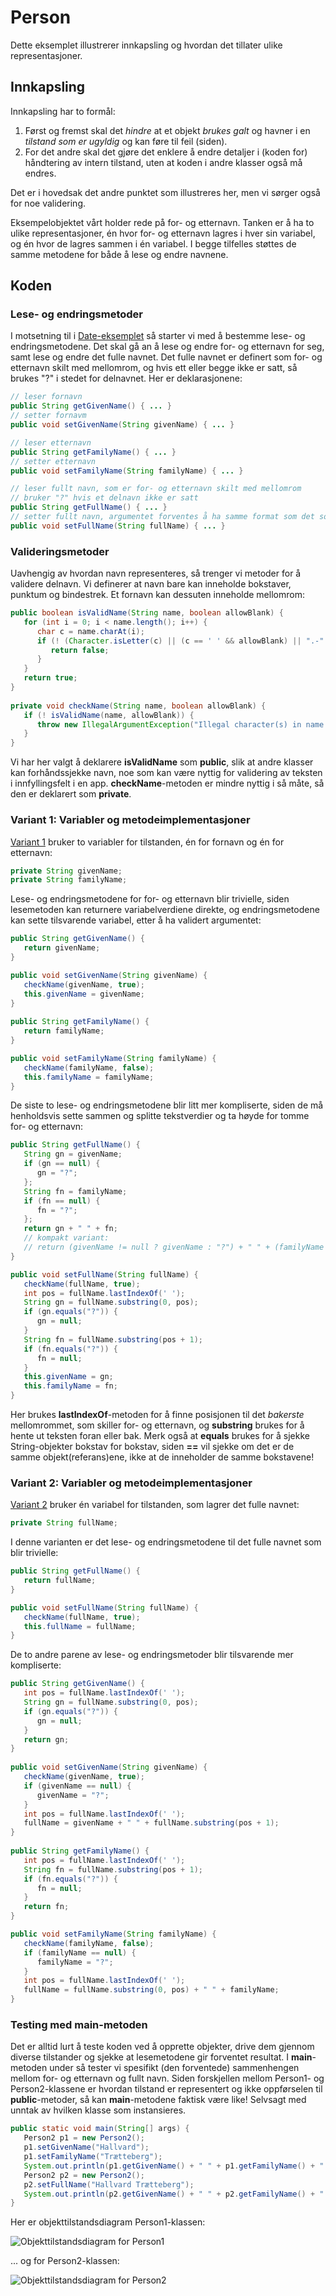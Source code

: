 # Person

Dette eksemplet illustrerer innkapsling og hvordan det tillater ulike representasjoner.

## Innkapsling

Innkapsling har to formål:
1) Først og fremst skal det *hindre* at et objekt *brukes galt* og havner i en *tilstand som er ugyldig* og kan føre til feil (siden).
2) For det andre skal det gjøre det enklere å endre detaljer i (koden for) håndtering av intern tilstand, uten at koden i andre klasser også må endres.

Det er i hovedsak det andre punktet som illustreres her, men vi sørger også for noe validering.

Eksempelobjektet vårt holder rede på for- og etternavn. Tanken er å ha to ulike representasjoner, én hvor for- og etternavn lagres i hver sin variabel, og én hvor de lagres sammen i én variabel. I begge tilfelles støttes de samme metodene for både å lese og endre navnene. 

## Koden

### Lese- og endringsmetoder

I motsetning til i [Date-eksemplet](Date.md) så starter vi med å bestemme lese- og endringsmetodene. Det skal gå an å lese og endre for- og etternavn for seg, samt lese og endre det fulle navnet. Det fulle navnet er definert som for- og etternavn skilt med mellomrom, og hvis ett eller begge ikke er satt, så brukes "?" i stedet for delnavnet. Her er deklarasjonene:

```java
// leser fornavn
public String getGivenName() { ... }
// setter fornavm
public void setGivenName(String givenName) { ... }

// leser etternavn
public String getFamilyName() { ... }
// setter etternavn
public void setFamilyName(String familyName) { ... }

// leser fullt navn, som er for- og etternavn skilt med mellomrom
// bruker "?" hvis et delnavn ikke er satt
public String getFullName() { ... }
// setter fullt navn, argumentet forventes å ha samme format som det som returneres av getFullName
public void setFullName(String fullName) { ... }
```

### Valideringsmetoder

Uavhengig av hvordan navn representeres, så trenger vi metoder for å validere delnavn. Vi definerer at navn bare kan inneholde bokstaver, punktum og bindestrek. Et fornavn kan dessuten inneholde mellomrom:

```java
public boolean isValidName(String name, boolean allowBlank) {
   for (int i = 0; i < name.length(); i++) {
      char c = name.charAt(i);
      if (! (Character.isLetter(c) || (c == ' ' && allowBlank) || ".-".indexOf(c) >= 0)) {
         return false;
      }
   }
   return true;
}
	
private void checkName(String name, boolean allowBlank) {
   if (! isValidName(name, allowBlank)) {
      throw new IllegalArgumentException("Illegal character(s) in name: " + name);
   }
}
```

Vi har her valgt å deklarere **isValidName** som **public**, slik at andre klasser kan forhåndssjekke navn, noe som kan være nyttig for validering av teksten i innfyllingsfelt i en app. **checkName**-metoden er mindre nyttig i så måte, så den er deklarert som **private**.

### Variant 1: Variabler og metodeimplementasjoner

[Variant 1](Person1.java) bruker to variabler for tilstanden, én for fornavn og én for etternavn:

```java
private String givenName;
private String familyName;
```

Lese- og endringsmetodene for for- og etternavn blir trivielle, siden lesemetoden kan returnere variabelverdiene direkte, og endringsmetodene kan sette tilsvarende variabel, etter å ha validert argumentet:

```java
public String getGivenName() {
   return givenName;
}

public void setGivenName(String givenName) {
   checkName(givenName, true);
   this.givenName = givenName;
}
	
public String getFamilyName() {
   return familyName;
}

public void setFamilyName(String familyName) {
   checkName(familyName, false);
   this.familyName = familyName;
}
```

De siste to lese- og endringsmetodene blir litt mer kompliserte, siden de må henholdsvis sette sammen og splitte tekstverdier og ta høyde for tomme for- og etternavn:

```java
public String getFullName() {
   String gn = givenName;
   if (gn == null) {
      gn = "?";
   };
   String fn = familyName;
   if (fn == null) {
      fn = "?";
   };
   return gn + " " + fn;
   // kompakt variant:
   // return (givenName != null ? givenName : "?") + " " + (familyName != null ? familyName : "?") 
}

public void setFullName(String fullName) {
   checkName(fullName, true);
   int pos = fullName.lastIndexOf(' ');
   String gn = fullName.substring(0, pos);
   if (gn.equals("?")) {
      gn = null;
   }
   String fn = fullName.substring(pos + 1);
   if (fn.equals("?")) {
      fn = null;
   }
   this.givenName = gn;
   this.familyName = fn;
}
```

Her brukes **lastIndexOf**-metoden for å finne posisjonen til det *bakerste* mellomrommet, som skiller for- og etternavn, og **substring** brukes for å hente ut teksten foran eller bak. Merk også at **equals** brukes for å sjekke String-objekter bokstav for bokstav, siden **==** vil sjekke om det er de samme objekt(referans)ene, ikke at de inneholder de samme bokstavene!

### Variant 2: Variabler og metodeimplementasjoner

[Variant 2](Person2.java) bruker én variabel for tilstanden, som lagrer det fulle navnet:

```java
private String fullName;
```

I denne varianten er det lese- og endringsmetodene til det fulle navnet som blir trivielle:

```java
public String getFullName() {
   return fullName;
}

public void setFullName(String fullName) {
   checkName(fullName, true);
   this.fullName = fullName;
}
```

De to andre parene av lese- og endringsmetoder blir tilsvarende mer kompliserte:

```java
public String getGivenName() {
   int pos = fullName.lastIndexOf(' ');
   String gn = fullName.substring(0, pos);
   if (gn.equals("?")) {
      gn = null;
   }
   return gn;
}
	
public void setGivenName(String givenName) {
   checkName(givenName, true);
   if (givenName == null) {
      givenName = "?";
   }
   int pos = fullName.lastIndexOf(' ');
   fullName = givenName + " " + fullName.substring(pos + 1);
}
	
public String getFamilyName() {
   int pos = fullName.lastIndexOf(' ');
   String fn = fullName.substring(pos + 1);
   if (fn.equals("?")) {
      fn = null;
   }
   return fn;
}

public void setFamilyName(String familyName) {
   checkName(familyName, false);
   if (familyName == null) {
      familyName = "?";
   }
   int pos = fullName.lastIndexOf(' ');
   fullName = fullName.substring(0, pos) + " " + familyName;
}
```

### Testing med main-metoden

Det er alltid lurt å teste koden ved å opprette objekter, drive dem gjennom diverse tilstander og sjekke at lesemetodene gir forventet resultat. I **main**-metoden under så tester vi spesifikt (den forventede) sammenhengen mellom for- og etternavn og fullt navn. Siden forskjellen mellom Person1- og Person2-klassene er hvordan tilstand er representert og ikke oppførselen til **public**-metoder, så kan **main**-metodene faktisk være like! Selvsagt med unntak av hvilken klasse som instansieres.

```java
public static void main(String[] args) {
   Person2 p1 = new Person2();
   p1.setGivenName("Hallvard");
   p1.setFamilyName("Trætteberg");
   System.out.println(p1.getGivenName() + " " + p1.getFamilyName() + " == " + p1.getFullName());
   Person2 p2 = new Person2();
   p2.setFullName("Hallvard Trætteberg");
   System.out.println(p2.getGivenName() + " " + p2.getFamilyName() + " == " + p2.getFullName());
}
```

Her er objekttilstandsdiagram Person1-klassen:

![Objekttilstandsdiagram for Person1](Person1-object-states.png)

... og for Person2-klassen:

![Objekttilstandsdiagram for Person2](Person2-object-states.png)
